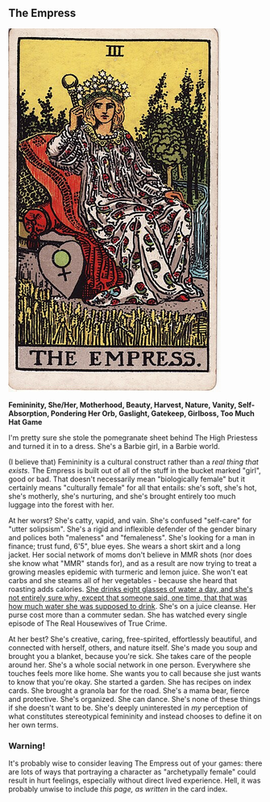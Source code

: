## The Empress

![empress](../../images/tarot/3-empress.jpg)

**Femininity, She/Her, Motherhood, Beauty, Harvest, Nature, Vanity, Self-Absorption, Pondering Her Orb, Gaslight, Gatekeep, Girlboss, Too Much Hat Game**

I'm pretty sure she stole the pomegranate sheet behind The High Priestess and turned it
in to a dress. She's a Barbie girl, in a Barbie world.

(I believe that) Femininity is a cultural construct rather than a _real thing that exists_.
The Empress is built out of all of the stuff in the bucket marked "girl", good or bad.
That doesn't necessarily mean "biologically female" but it certainly means "culturally female" for all that entails:
she's soft, she's hot, she's motherly, she's nurturing, and she's brought entirely too much luggage into the forest with her.

At her worst? She's catty, vapid, and vain. She's confused "self-care" for "utter solipsism". She's a rigid and inflexible defender of
the gender binary and polices both "maleness" and "femaleness". She's looking for a man in finance; trust fund, 6'5", blue eyes.
She wears a short skirt and a long jacket. Her social network of moms don't believe in MMR shots (nor does she know what "MMR" stands for),
and as a result are now trying to treat a growing measles epidemic with turmeric and lemon juice. She won't eat carbs and she steams all of
her vegetables - because she heard that roasting adds calories. [She drinks eight glasses of water a day, and she's not
entirely sure why, except that someone said, one time, that that was how much water she was supposed to drink](https://theweek.com/articles/460728/where-did-8glassesofwateraday-myth-come-from).
She's on a juice cleanse. Her purse cost more than a commuter sedan. She has watched every single episode of The Real Housewives of True Crime.

At her best? She's creative, caring, free-spirited, effortlessly beautiful, and connected with herself, others, and nature itself.
She's made you soup and brought you a blanket, because you're sick. She takes care of the people around her.
She's a whole social network in one person.
Everywhere she touches feels more like home. She wants you to call because she just wants to know that you're okay.
She started a garden. She has recipes on index cards. She brought a granola bar for the road. She's a mama bear, fierce and protective.
She's organized. She can dance. She's none of these things if she doesn't want to be.
She's deeply uninterested in _my_ perception of what constitutes stereotypical femininity
and instead chooses to define it on her own terms.

### Warning!
It's probably wise to consider leaving The Empress out of your games: there are lots of ways that portraying a character as
"archetypally female" could result in hurt feelings, especially without direct lived experience. Hell, it was probably unwise
to include _this page, as written_ in the card index.